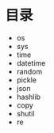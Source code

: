 # 目录

- os
- sys
- time
- datetime
- random
- pickle
- json
- hashlib
- copy
- shutil
- re


<!-- 
| 模块          | 分类         | 功能                                  | 优先级    |       
| :----------: | :----------: | :----------------------------------- |          |   
| `os`         |              |                                      |          |    
| `sys`        |              |                                      |          |    
| `time`       |              |                                      |          |    
| `datetime`   |              |                                      |          | 
| `random`     |              |                                      |          | 
| `pickle`     |              |                                      |          | 
| `json`       |              |                                      |          | 
| `hashlib`    |              |                                      |          | 
| `copy`       |              |                                      |          | 
| `shutil`     |              |                                      |          | 
| `re`         |              |                                      |          |  
-->




<!-- 
sh
argparse
collections
functools
glob
multiprocessing
os
Queue
SimpleHTTPServer
subprocess
threading 
-->

